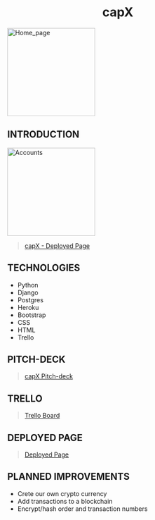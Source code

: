 <h1 style="text-align:center; width:100%;" > capX </h1>

<img src="Home_page.jpg" alt="Home_page" title="Home_page" width="200" height="200" />



## INTRODUCTION

<img src='../static/images/readmescreenshot.png' alt="Accounts" title="Accounts" width="200" height="200" />

>[capX - Deployed Page](https://capxexchange.herokuapp.com/)

## TECHNOLOGIES

* Python
* Django
* Postgres
* Heroku
* Bootstrap
* CSS
* HTML
* Trello

## PITCH-DECK

>[capX Pitch-deck](https://www.icloud.com/keynote/0C9Ck9U3JRX2WnD5krrsxCykw#capx)

## TRELLO

>[Trello Board](https://trello.com/b/yg1hEwqj/capx)

## DEPLOYED PAGE

>[Deployed Page](https://capxexchange.herokuapp.com/)

## PLANNED IMPROVEMENTS

* Crete our own crypto currency
* Add transactions to a blockchain
* Encrypt/hash order and transaction numbers